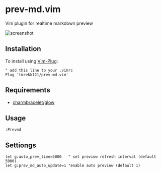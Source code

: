 # prev-md.vim

Vim plugin for realtime markdown preview

![screenshot](https://user-images.githubusercontent.com/33239455/107126540-e1d36000-68f3-11eb-8463-7e0c5e061c8f.gif)

## Installation

To install using [Vim-Plug](https://github.com/junegunn/vim-plug):

```
" add this line to your .vimrc
Plug 'tmrekk121/prev-md.vim'
```

## Requirements

- [charmbracelet/glow](https://github.com/charmbracelet/glow)

## Usage

```
:Prevmd
```

## Settiongs

```
let g:auto_prev_time=5000   " set preview refresh interval (default 5000)
let g:prev_md_auto_update=1 "enable auto preview (default 1)
```
